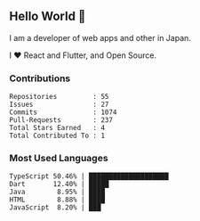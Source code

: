 ## Hello World 👋

I am a developer of web apps and other in Japan.

I ❤️ React and Flutter, and Open Source.

### Contributions

<!-- contributions start -->

    Repositories         : 55
    Issues               : 27
    Commits              : 1074
    Pull-Requests        : 237
    Total Stars Earned   : 4
    Total Contributed To : 1

<!-- contributions end -->

### Most Used Languages

<!-- most-used-languages start -->

    TypeScript 50.46% | ████████████████████
    Dart       12.40% | █████
    Java        8.95% | ████
    HTML        8.88% | ████
    JavaScript  8.20% | ███

<!-- most-used-languages end -->
